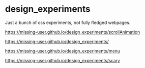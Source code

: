 # design_experiments

Just a bunch of css experiments, not fully fledged webpages. 

https://missing-user.github.io/design_experiments/scrollAnimation

https://missing-user.github.io/design_experiments/

https://missing-user.github.io/design_experiments/menu

https://missing-user.github.io/design_experiments/scary
